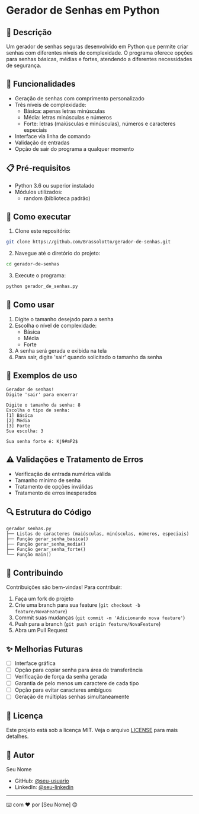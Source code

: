 # Gerador de Senhas em Python

## 📝 Descrição
Um gerador de senhas seguras desenvolvido em Python que permite criar senhas com diferentes níveis de complexidade. O programa oferece opções para senhas básicas, médias e fortes, atendendo a diferentes necessidades de segurança.

## 🚀 Funcionalidades
- Geração de senhas com comprimento personalizado
- Três níveis de complexidade:
  - Básica: apenas letras minúsculas
  - Média: letras minúsculas e números
  - Forte: letras (maiúsculas e minúsculas), números e caracteres especiais
- Interface via linha de comando
- Validação de entradas
- Opção de sair do programa a qualquer momento

## 📋 Pré-requisitos
- Python 3.6 ou superior instalado
- Módulos utilizados:
  - random (biblioteca padrão)

## 🔧 Como executar
1. Clone este repositório:
```bash
git clone https://github.com/Brassolotto/gerador-de-senhas.git
```

2. Navegue até o diretório do projeto:
```bash
cd gerador-de-senhas
```

3. Execute o programa:
```bash
python gerador_de_senhas.py
```

## 📖 Como usar
1. Digite o tamanho desejado para a senha
2. Escolha o nível de complexidade:
   -  Básica
   -  Média
   -  Forte
3. A senha será gerada e exibida na tela
4. Para sair, digite 'sair' quando solicitado o tamanho da senha

## 🎯 Exemplos de uso
```
Gerador de senhas!
Digite 'sair' para encerrar

Digite o tamanho da senha: 8
Escolha o tipo de senha:
[1] Básica
[2] Média
[3] Forte
Sua escolha: 3

Sua senha forte é: Kj9#mP2$
```

## ⚠️ Validações e Tratamento de Erros
- Verificação de entrada numérica válida
- Tamanho mínimo de senha
- Tratamento de opções inválidas
- Tratamento de erros inesperados

## 🔍 Estrutura do Código
```
gerador_senhas.py
├── Listas de caracteres (maiúsculas, minúsculas, números, especiais)
├── Função gerar_senha_basica()
├── Função gerar_senha_media()
├── Função gerar_senha_forte()
└── Função main()
```

## 🤝 Contribuindo
Contribuições são bem-vindas! Para contribuir:
1. Faça um fork do projeto
2. Crie uma branch para sua feature (`git checkout -b feature/NovaFeature`)
3. Commit suas mudanças (`git commit -m 'Adicionando nova feature'`)
4. Push para a branch (`git push origin feature/NovaFeature`)
5. Abra um Pull Request

## ✨ Melhorias Futuras
- [ ] Interface gráfica
- [ ] Opção para copiar senha para área de transferência
- [ ] Verificação de força da senha gerada
- [ ] Garantia de pelo menos um caractere de cada tipo
- [ ] Opção para evitar caracteres ambíguos
- [ ] Geração de múltiplas senhas simultaneamente

## 📝 Licença
Este projeto está sob a licença MIT. Veja o arquivo [LICENSE](LICENSE) para mais detalhes.

## 👤 Autor
Seu Nome
- GitHub: [@seu-usuario](https://github.com/Brassolotto)
- LinkedIn: [@seu-linkedin](https://linkedin.com/in/ricardo-brassolotto)

---
⌨️ com ❤️ por [Seu Nome] 😊